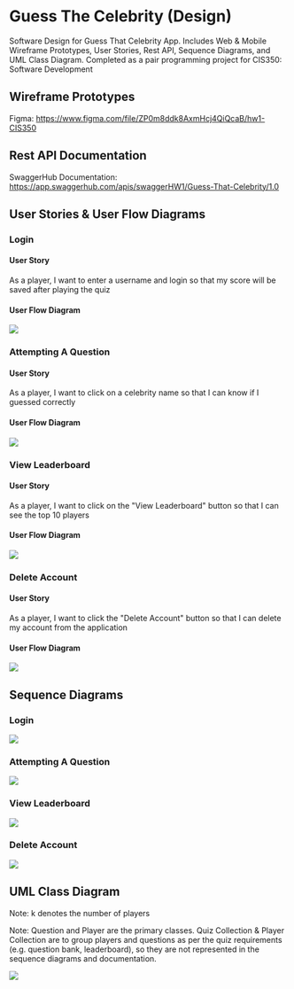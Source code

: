 # Guess The Celebrity (Design)

Software Design for Guess That Celebrity App. Includes Web & Mobile Wireframe Prototypes, User Stories, Rest API, Sequence Diagrams, and UML Class Diagram. Completed as a pair programming project for CIS350: Software Development

## Wireframe Prototypes
Figma: https://www.figma.com/file/ZP0m8ddk8AxmHcj4QiQcaB/hw1-CIS350

## Rest API Documentation
SwaggerHub Documentation: https://app.swaggerhub.com/apis/swaggerHW1/Guess-That-Celebrity/1.0

## User Stories & User Flow Diagrams

### Login
#### User Story
As a player, I want to enter a username and login so that my score will be saved after playing the quiz

#### User Flow Diagram
![](https://github.com/Vpatchycodes/guessthatcelebrity/blob/2d247d05e2a25eb8c9f7c8596a46fe55c31fcc35/design/files/userflow_attemptquestion.PNG)

### Attempting A Question
#### User Story
As a player, I want to click on a celebrity name so that I can know if I guessed correctly

#### User Flow Diagram
![](https://github.com/Vpatchycodes/guessthatcelebrity/blob/2d247d05e2a25eb8c9f7c8596a46fe55c31fcc35/design/files/userflow_attemptquestion.PNG)

### View Leaderboard
#### User Story
As a player, I want to click on the "View Leaderboard" button so that I can see the top 10 players

#### User Flow Diagram
![](https://github.com/Vpatchycodes/guessthatcelebrity/blob/2d247d05e2a25eb8c9f7c8596a46fe55c31fcc35/design/files/userflow_displayleaders.PNG)

### Delete Account
#### User Story
As a player, I want to click the "Delete Account" button so that I can delete my account from the application

#### User Flow Diagram
![](https://github.com/Vpatchycodes/guessthatcelebrity/blob/2d247d05e2a25eb8c9f7c8596a46fe55c31fcc35/design/files/userflow_deleteaccount.png)

## Sequence Diagrams

### Login
![](https://github.com/Vpatchycodes/guessthatcelebrity/blob/2d247d05e2a25eb8c9f7c8596a46fe55c31fcc35/design/files/seqdiag_login.PNG)

### Attempting A Question
![](https://github.com/Vpatchycodes/guessthatcelebrity/blob/2d247d05e2a25eb8c9f7c8596a46fe55c31fcc35/design/files/seqdiag_attemptq.PNG)

### View Leaderboard
![](https://github.com/Vpatchycodes/guessthatcelebrity/blob/2d247d05e2a25eb8c9f7c8596a46fe55c31fcc35/design/files/seqdiag_displayleaderboard.PNG)

### Delete Account
![](https://github.com/Vpatchycodes/guessthatcelebrity/blob/2d247d05e2a25eb8c9f7c8596a46fe55c31fcc35/design/files/seqdiag_deleteaccount.PNG)

## UML Class Diagram

Note: k denotes the number of players

Note: Question and Player are the primary classes. Quiz Collection & Player Collection are to group players and questions as per the quiz requirements (e.g. question bank, leaderboard), so they are not represented in the sequence diagrams and documentation.

![](https://github.com/Vpatchycodes/guessthatcelebrity/blob/2d247d05e2a25eb8c9f7c8596a46fe55c31fcc35/design/files/class_diagram.png)
